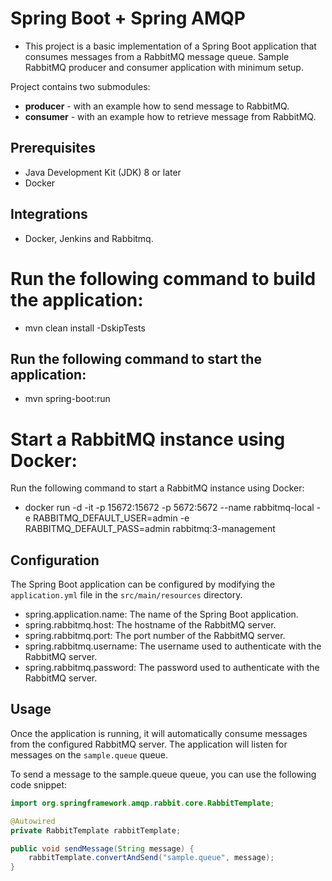 # Spring Boot + Spring AMQP
- This project is a basic implementation of a Spring Boot application that consumes messages from a RabbitMQ message queue.
Sample RabbitMQ producer and consumer application with minimum setup.

Project contains two submodules:

- **producer** - with an example how to send message to RabbitMQ.
- **consumer** - with an example how to retrieve message from RabbitMQ.

## Prerequisites
- Java Development Kit (JDK) 8 or later
- Docker

## Integrations
- Docker, Jenkins and Rabbitmq.

# Run the following command to build the application:
- mvn clean install -DskipTests

## Run the following command to start the application:
- mvn spring-boot:run

# Start a RabbitMQ instance using Docker:
Run the following command to start a RabbitMQ instance using Docker:
- docker run -d -it -p 15672:15672 -p 5672:5672 --name rabbitmq-local -e RABBITMQ_DEFAULT_USER=admin -e RABBITMQ_DEFAULT_PASS=admin rabbitmq:3-management

## Configuration

The Spring Boot application can be configured by modifying the `application.yml` file in the `src/main/resources` directory.

- spring.application.name: The name of the Spring Boot application.
- spring.rabbitmq.host: The hostname of the RabbitMQ server.
- spring.rabbitmq.port: The port number of the RabbitMQ server.
- spring.rabbitmq.username: The username used to authenticate with the RabbitMQ server.
- spring.rabbitmq.password: The password used to authenticate with the RabbitMQ server.

## Usage

Once the application is running, it will automatically consume messages from the configured RabbitMQ server. The application will listen for messages on the `sample.queue` queue.

To send a message to the sample.queue queue, you can use the following code snippet:

```java
import org.springframework.amqp.rabbit.core.RabbitTemplate;

@Autowired
private RabbitTemplate rabbitTemplate;

public void sendMessage(String message) {
    rabbitTemplate.convertAndSend("sample.queue", message);
}
```
